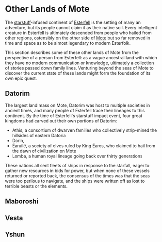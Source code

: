 # Other Lands of Mote

The [starstuff](../ch-6-mote-treasures/starstuff.md)-infused continent of [Esterfell](esterfell.md) is the setting of many an adventure, but its people cannot claim it as their native soil. Every intelligent creature in Esterfell is ultimately descended from people who hailed from other regions, ostensibly on the other side of [Mote](../ch-1-welcome-to-mote/cosmology/mote.md) but so far removed in time and space as to be almost legendary to modern Esterfolk.

This section describes some of these other lands of Mote from the perspective of a person from Esterfell: as a vague ancestral land with which they have no modern communication or knowledge, ultimately a collection of stories passed down family lines. Venturing beyond the seas of Mote to discover the current state of these lands might form the foundation of its own epic quest.

## Datorim

The largest land mass on Mote, Datorim was host to multiple societies in ancient times, and many people of Esterfell trace their lineages to this continent. By the time of Esterfell's starstuff impact event, four great kingdoms had carved out their own portions of Datorim:

- Athis, a consortium of dwarven families who collectively strip-mined the hillsides of eastern Datoria
- Dorin, 
- Ëaruilë, a society of elves ruled by King Ëaros, who claimed to hail from the dawn of civilization on Mote
- Lomba, a human royal lineage going back over thirty generations


These nations all sent fleets of ships in response to the starfall, eager to gather new resources in bids for power, but when none of these vessels returned or reported back, the consensus of the times was that the seas were too perilous to navigate, and the ships were written off as lost to terrible beasts or the elements.

## Maboroshi



## Vesta



## Yshun


